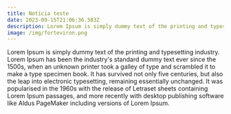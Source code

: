 ```yaml
---
title: Notícia teste
date: 2023-09-15T21:06:36.583Z
description: Lorem Ipsum is simply dummy text of the printing and typesetting industry
image: /img/forteviron.png
---
```

Lorem Ipsum is simply dummy text of the printing and typesetting industry. Lorem Ipsum has been the industry's standard dummy text ever since the 1500s, when an unknown printer took a galley of type and scrambled it to make a type specimen book. It has survived not only five centuries, but also the leap into electronic typesetting, remaining essentially unchanged. It was popularised in the 1960s with the release of Letraset sheets containing Lorem Ipsum passages, and more recently with desktop publishing software like Aldus PageMaker including versions of Lorem Ipsum.